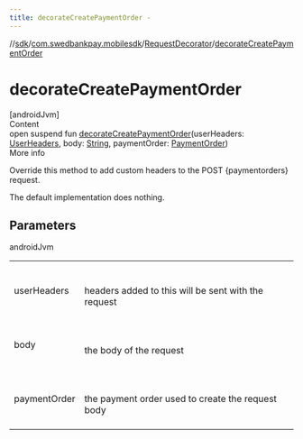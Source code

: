```yaml
---
title: decorateCreatePaymentOrder -
---
```

//[sdk](../../../index)/[com.swedbankpay.mobilesdk](../index)/[RequestDecorator](index)/[decorateCreatePaymentOrder](decorate-create-payment-order)



# decorateCreatePaymentOrder  
[androidJvm]  
Content  
open suspend fun [decorateCreatePaymentOrder](decorate-create-payment-order)(userHeaders: [UserHeaders](../-user-headers/index), body: [String](https://kotlinlang.org/api/latest/jvm/stdlib/kotlin/-string/index.html), paymentOrder: [PaymentOrder](../-payment-order/index))  
More info  


Override this method to add custom headers to the POST {paymentorders} request.



The default implementation does nothing.



## Parameters  
  
androidJvm  
  
| | |
|---|---|
| <a name="com.swedbankpay.mobilesdk/RequestDecorator/decorateCreatePaymentOrder/#com.swedbankpay.mobilesdk.UserHeaders#kotlin.String#com.swedbankpay.mobilesdk.PaymentOrder/PointingToDeclaration/"></a>userHeaders| <a name="com.swedbankpay.mobilesdk/RequestDecorator/decorateCreatePaymentOrder/#com.swedbankpay.mobilesdk.UserHeaders#kotlin.String#com.swedbankpay.mobilesdk.PaymentOrder/PointingToDeclaration/"></a><br><br>headers added to this will be sent with the request<br><br>|
| <a name="com.swedbankpay.mobilesdk/RequestDecorator/decorateCreatePaymentOrder/#com.swedbankpay.mobilesdk.UserHeaders#kotlin.String#com.swedbankpay.mobilesdk.PaymentOrder/PointingToDeclaration/"></a>body| <a name="com.swedbankpay.mobilesdk/RequestDecorator/decorateCreatePaymentOrder/#com.swedbankpay.mobilesdk.UserHeaders#kotlin.String#com.swedbankpay.mobilesdk.PaymentOrder/PointingToDeclaration/"></a><br><br>the body of the request<br><br>|
| <a name="com.swedbankpay.mobilesdk/RequestDecorator/decorateCreatePaymentOrder/#com.swedbankpay.mobilesdk.UserHeaders#kotlin.String#com.swedbankpay.mobilesdk.PaymentOrder/PointingToDeclaration/"></a>paymentOrder| <a name="com.swedbankpay.mobilesdk/RequestDecorator/decorateCreatePaymentOrder/#com.swedbankpay.mobilesdk.UserHeaders#kotlin.String#com.swedbankpay.mobilesdk.PaymentOrder/PointingToDeclaration/"></a><br><br>the payment order used to create the request body<br><br>|
  
  



